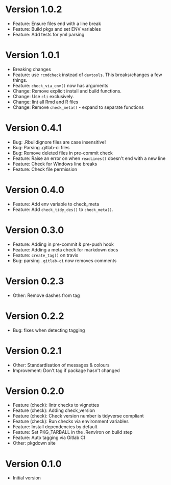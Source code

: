 # Version 1.0.2
  * Feature: Ensure files end with a line break
  * Feature: Build pkgs and set ENV variables
  * Feature: Add tests for yml parsing
  
# Version 1.0.1
  * Breaking changes
  * Feature: use `rcmdcheck` instead of `devtools`. This breaks/changes a few things.
  * Feature: `check_via_env()` now has arguments
  * Change: Remove explicit install and build functions.
  * Change: Use `cli` exclusively.
  * Change: lint all Rmd and R files
  * Change: Remove `check_meta()` - expand to separate functions

# Version 0.4.1
  * Bug: .Rbuildignore files are case insensitive!
  * Bug: Parsing .gitlab-ci files
  * Bug: Remove deleted files in pre-commit check
  * Feature: Raise an error on when `readLines()` doesn't end with a new line
  * Feature: Check for Windows line breaks
  * Feature: Check file permission

# Version 0.4.0
  * Feature: Add env variable to check_meta
  * Feature: Add `check_tidy_des()` to `check_meta()`.

# Version 0.3.0
  * Feature: Adding in pre-commit & pre-push hook
  * Feature: Adding a meta check for markdown docs
  * Feature: `create_tag()` on travis
  * Bug: parsing `.gitlab-ci` now removes comments

# Version 0.2.3
  * Other: Remove dashes from tag

# Version 0.2.2
  * Bug: fixes when detecting tagging

# Version 0.2.1
  * Other: Standardisation of messages & colours
  * Improvement: Don't tag if package hasn't changed

# Version 0.2.0
  * Feature (check): lintr checks to vignettes
  * Feature (check): Adding check_version
  * Feature (check): Check version number is tidyverse compliant
  * Feature (check): Run checks via environment variables
  * Feature: Install dependencies by default
  * Feature: Set PKG_TARBALL in the .Renviron on build step
  * Feature: Auto tagging via Gitlab CI
  * Other: pkgdown site

# Version 0.1.0
  * Initial version
